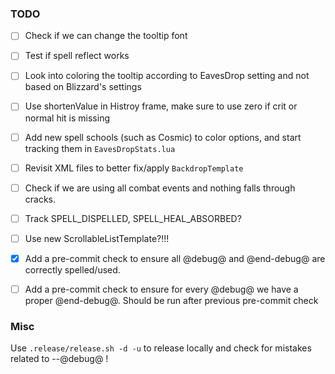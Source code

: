 ### TODO

- [ ] Check if we can change the tooltip font
- [ ] Test if spell reflect works
- [ ] Look into coloring the tooltip according to EavesDrop setting and not based on Blizzard's settings
- [ ] Use shortenValue in Histroy frame, make sure to use zero if crit or normal hit is missing
- [ ] Add new spell schools (such as Cosmic) to color options, and start tracking them in `EavesDropStats.lua`
- [ ] Revisit XML files to better fix/apply `BackdropTemplate`
- [ ] Check if we are using all combat events and nothing falls through cracks.
- [ ] Track SPELL_DISPELLED, SPELL_HEAL_ABSORBED?
- [ ] Use new ScrollableListTemplate?!!!
- [x] Add a pre-commit check to ensure all @debug@ and @end-debug@ are correctly spelled/used.
- [ ] Add a pre-commit check to ensure for every @debug@ we have a proper @end-debug@. Should be run after previous pre-commit check


### Misc

Use `.release/release.sh -d -u` to release locally and check for mistakes related to --@debug@ !